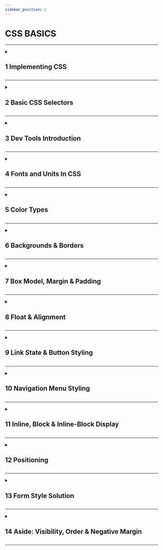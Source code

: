 ```yaml
---
sidebar_position: 1
---
```


# CSS BASICS

---

<details>
<summary><h2>1 Implementing CSS</h2></summary>

<details>
<summary><h3>1. inline CSS</h3></summary>

-

</details>

<details>
<summary><h3>2. separation of concerns</h3></summary>

-

</details>

<details>
<summary><h3>3. internal CSS</h3></summary>

-

</details>

<details>
<summary><h3>4. CSS syntax</h3></summary>

-

</details>

<details>
<summary><h3>5. external CSS</h3></summary>

-

</details>

</details>

---

<details>
<summary><h2>2 Basic CSS Selectors</h2></summary>

<details>
<summary><h3>1. element selector</h3></summary>

-

</details>

<details>
<summary><h3>2. id selector</h3></summary>

-

</details>

<details>
<summary><h3>3. class selector</h3></summary>

-

</details>

<details>
<summary><h3>4. naming conventions</h3></summary>

-

</details>

<details>
<summary><h3>5. multiple selectors</h3></summary>

-

</details>

<details>
<summary><h3>6. nested selector</h3></summary>

-

</details>

</details>

---

<details>
<summary><h2>3 Dev Tools Introduction</h2></summary>

<details>
<summary><h3>1. open the dev tools</h3></summary>

- the Elements tab
- hover over elements
- the select tool
- default browser styling (user agent style sheet)
- change stuff here to, temporarily

</details>

</details>

---

<details>
<summary><h2>4 Fonts and Units In CSS</h2></summary>

<details>
<summary><h3>1. adding a font family</h3></summary>

- web safe fonts
- font stacks
- adding a font stack

</details>

<details>
<summary><h3>2. using Google fonts</h3></summary>

-

</details>

<details>
<summary><h3>3. font-size</h3></summary>

-

</details>

<details>
<summary><h3>4. line-height</h3></summary>

-

</details>

<details>
<summary><h3>5. CSS Absolute Units</h3></summary>

-

</details>

<details>
<summary><h3>6. CSS Relative Units</h3></summary>

-

</details>

<details>
<summary><h3>7. font-weight</h3></summary>

-

</details>

<details>
<summary><h3>8. font-style</h3></summary>

-

</details>

</details>

---

<details>
<summary><h2>5 Color Types</h2></summary>

<details>
<summary><h3>1. color name type</h3></summary>

-

</details>

<details>
<summary><h3>2. rgb value</h3></summary>

-

</details>

<details>
<summary><h3>3. hexadecimal or hex value</h3></summary>

-

</details>

</details>

---

<details>
<summary><h2>6 Backgrounds & Borders</h2></summary>

<details>
<summary><h3>1. background-color property</h3></summary>

-

</details>

<details>
<summary><h3>2. border (has three mandatory properties)</h3></summary>

- `border-width:`
- `border-color:`
- `border-style:`

</details>

<details>
<summary><h3>3. single border property</h3></summary>

-

</details>

<details>
<summary><h3>4. background property (if we want to add a color or background image)</h3></summary>

- png image (if you want transparency)

</details>

<details>
<summary><h3>5. border-top (bottom left right)</h3></summary>

-

</details>

<details>
<summary><h3>6. border radius</h3></summary>

-

</details>

<details>
<summary><h3>7. border-top-left-radius</h3></summary>

-

</details>

<details>
<summary><h3>8. border-top-right-radius</h3></summary>

-

</details>

<details>
<summary><h3>9. background-image</h3></summary>

-

</details>

<details>
<summary><h3>10. background-repeat</h3></summary>

-

</details>

<details>
<summary><h3>11. background-position</h3></summary>

-

</details>

<details>
<summary><h3>12. background-size</h3></summary>

-

</details>

<details>
<summary><h3>13. we can use background for all together</h3></summary>

-

</details>

<details>
<summary><h3>14. background-attachment</h3></summary>

-

</details>

</details>

---

<details>
<summary><h2>7 Box Model, Margin & Padding</h2></summary>

<details>
<summary><h3>1. chrome tools and the box model</h3></summary>

-

</details>

<details>
<summary><h3>2. the box model</h3></summary>

- the element itself
- padding
- border
- margin

</details>

<details>
<summary><h3>3. CSS reset</h3></summary>

- adding box-sizing: border-box; to the reset

</details>

<details>
<summary><h3>4. padding on all sides (padding: 20px;)</h3></summary>

-

</details>

<details>
<summary><h3>6. adding margin on all sides (margin: 20px;)</h3></summary>

-

</details>

<details>
<summary><h3>7. padding per side (padding-top: 10px; etc)</h3></summary>

-

</details>

<details>
<summary><h3>8. Padding shorthand = top right bottom left</h3></summary>

-

</details>

<details>
<summary><h3>9. Padding shorthand = top/bottom left/right</h3></summary>

-

</details>

<details>
<summary><h3>10. margin per side (margin-top: 10px; etc)</h3></summary>

-

</details>

<details>
<summary><h3>11. margin shorthand = top right bottom left</h3></summary>

-

</details>

<details>
<summary><h3>12. margin shorthand = top/bottom left/right</h3></summary>

-

</details>

</details>

---

<details>
<summary><h2>8 Float & Alignment</h2></summary>

<details>
<summary><h3>1. how to center your your content</h3></summary>

- if you want to move it down a little bit

- use max-width for responsive design

</details>

<details>
<summary><h3>2. style these boxes a little bit</h3></summary>

-

</details>

<details>
<summary><h3>3. text-align property</h3></summary>

-

</details>

<details>
<summary></summary>

<h3>4. floats are not ideal anymore</h3>

- float to the left
- you want to add a width when you're floating something
- float to the right
- we're not going to get into responsiveness yet
- if we add another div below this Doesn't look right
- if you use floating you're gonna have to clear them. In most cases

</details>

</details>

---

<details>
<summary><h2>9 Link State & Button Styling</h2></summary>

<details>
<summary><h3>1. Link State Styling</h3></summary>

- change the color of a link
- remove the underline (text-decoration property)
- a change when you hover over it (pseudo selector hover)
- if you want to add the underline on hover (text-decoration: underline;)
- in addition to hover we have visited (pseudo selector visited)
- another state that we have four links is active (pseudo selector active)

</details>

<details>
<summary><h3>2. style a link as a button</h3></summary>

- button styling
- adding the pointer
- adding the hover state

</details>

</details>

---

<details>
<summary><h2>10 Navigation Menu Styling</h2></summary>

<details>
<summary><h3>1. side menu styling</h3></summary>

- get rid of the bullets
- add a border around the whole you ul
- a border radius
- width of 300 pixels
- set the padding

</details>

<details>
<summary><h3>2. list items styling</h3>></summary>

- by default at 16 we're gonna set it to 18.
- line height
- ast child pseudo selector
- the color to 3 3 3
- Let's get rid of the underline
- for the hover

</details>

<details>
<summary><h3>3. navbar styling</h3></summary>

- remove the the bullet
- take away all the margin and all the padding
- add the background
- add board a radius

</details>

<details>
<summary><h3>4. Floating the list items</h3></summary>

- add overflow: auto; (to get the background back)
- and lets say you don't want that scroll bar there you can set overflow to hidden

</details>

<details>
<summary><h3>5. to style the links</h3></summary>

- change the color to white
- You will take away the underline
- And we want to display this block
- move this up to the top
- padding We want to do 15 on the top and bottom
- and we want to do 20. On the left and right...
- And there we go. So it kind of filled out the wrapper that the nav bar.

</details>

<details>
<summary><h3>6. Let's make it so that when we hover over a link the background changes color</h3></summary>

- the background color
- the color of the text.

</details>

<details>
<summary><h3>7. always put the padding on the a tag, not on the list item</h3>
</summary>

-

</details>

</details>

---

<details>
<summary><h2>11 Inline, Block & Inline-Block Display</h2></summary>

<details>
<summary><h3>1. change a block element to be inline (a way to create a horizontal menu)</h3>></summary>

-

</details>

<details>
<summary><h3>2. take an inline elements such as an image and make it block level</h3></summary>

- (These are two situations where you would want to display something that's normally block as in line and normally in line as block)

</details>

<details>
<summary></summary>

<h3>3. to align these 3 boxes (divs) going across (to display horizontally)</h3>

- First let's style them a little bit
- And we want these to display horizontally...
- So obviously we need a width...
- But they're still on top of each other because by default divs are displayed as block.
- So maybe we just need to do inline. Right?
- So the solution to this if we want these to go across is to use inline-block which is basically like a mix of both

</details>

</details>

---

<details>
<summary><h2>12 Positioning</h2></summary>

<details>
<summary><h3>1. everything by default has a position of static</h3></summary>

-

</details>

<details>
<summary><h3>2. all the possible values of position</h3></summary>

- `static`
- `relative`
- `absolute`
- `fixed`
- `sticky`

</details>

<details>
<summary><h3>3. the z index property</h3></summary>

-

</details>

</details>

---

<details>
<summary><h2>13 Form Style Solution</h2></summary>

<details>
<summary><h3>1. the asterisk (css reset)</h3></summary>

-`box-sizing: border-box;` -`margin: 0px;` -`padding: 0px;`

</details>

<details>
<summary><h3>2. body (global css)</h3></summary>

- `font-family: 'Raleway', sans-serif;`
- `background-color: #344a72;`
- `color: #fff;`
- `line-height: 1.8;`

</details>

<details>
<summary><h3>3. links (a tags)</h3></summary>

- `text-decoration: none;`

</details>

<details>
<summary><h3>4. container (wrapper)</h3></summary>

- `margin: 30px auto;`
- `max-width: 400px;`
- `padding: 20px;`

</details>

<details>
<summary><h3>5. form-wrap (the actual form)</h3></summary>

- `background: #fff;`
- `padding: 15px 25px;`
- `color: #333;`

</details>

<details>
<summary><h3>6. form-wrap h1, form-wrap p</h3></summary>

- `text-align: center;`

</details>

<details>
<summary><h3>7. form group (each label/input pair)</h3></summary>

- `margin-top: 15px;`

</details>

<details>
<summary><h3>8. labels (.form-wrap .form-group label)</h3></summary>

- `display: block;`
- `color: #666;`

</details>

<details>
<summary><h3>9. inputs (.form-wrap .form-group input)</h3></summary>

- `width: 100%;`
- `padding: 10px;`
- `border: #ddd 1px solid;`
- `border-radius: 5px;`

</details>

<details>
<summary><h3>10. button (.form-wrap button)</h3></summary>

- `background: #49c1a2;`
- `display: block;`
- `width: 100%;`
- `padding: 10px;`
- `margin-top: 20px;`
- `color: #fff;`
- `cursor: pointer;`

</details>

<details>
<summary><h3>11. button on hover</h3></summary>

- `background: #37a08e`

</details>

<details>
<summary><h3>12. bottom-text</h3></summary>

- `font-size: 13px;`
- `margin-top: 20px;`

</details>

<details>
<summary><h3>13. footer</h3></summary>

- `text-align: center;`
- `margin-top: 10px;`

</details>

<details>
<summary><h3>14. footer link (footer a)</h3></summary>

- `color:#49c1a2`

</details>

</details>

---

<details>
<summary><h2>14 Aside: Visibility, Order & Negative Margin</h2></summary>

<details>
<summary><h3>1. Visibility (display: none;)</h3></summary>

-

</details>

<details>
<summary><h3>2. Now there's also a property called visibility (visibility: hidden;)</h3></summary>

-

</details>

<details>
<summary><h3>3. the order of precedence</h3></summary>

- So normally the further down the style is that that's what's going to take precedence
- however targeting a class is going to override targeting the actual element.

</details>

<details>
<summary><h3>4. the important flag</h3></summary>

-

</details>

<details>
<summary><h3>5. negative margin values</h3></summary>

-

</details>

</details>

---

